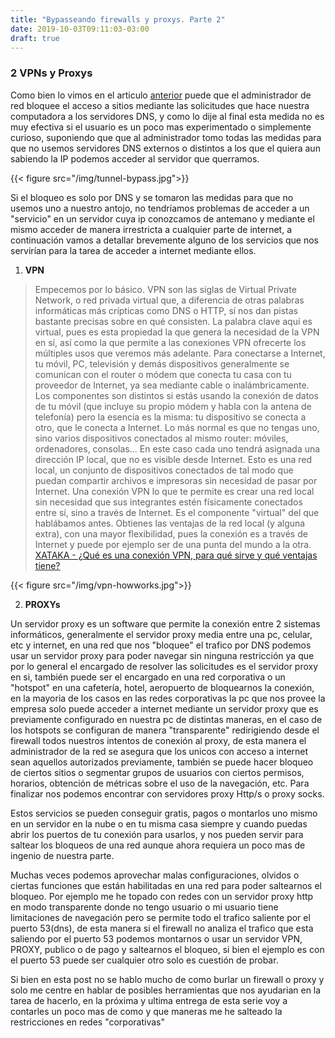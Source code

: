 ```yaml
---
title: "Bypasseando firewalls y proxys. Parte 2"
date: 2019-10-03T09:11:03-03:00
draft: true
---
```




### 2 VPNs y Proxys


Como bien lo vimos en el articulo [anterior](https://blog.athtekun.com.ar/post/bypass-firewall-proxy/) puede que el administrador de red bloquee el acceso a sitios mediante las solicitudes que hace nuestra computadora a los servidores DNS, y como lo dije al final esta medida no es muy efectiva si el usuario es un poco mas experimentado o simplemente curioso, suponiendo que que al administrador tomo todas las medidas para que no usemos servidores DNS externos o distintos a los que el quiera aun sabiendo la IP podemos acceder al servidor que querramos.



{{< figure src="/img/tunnel-bypass.jpg">}}


Si el bloqueo es solo por DNS y se tomaron las medidas para que no usemos uno a nuestro antojo, no tendríamos problemas de acceder a un "servicio" en un servidor cuya ip conozcamos de antemano y mediante el mismo acceder de manera irrestricta a cualquier parte de internet, a continuación vamos a detallar brevemente alguno de los servicios que nos servirían para la tarea de acceder a internet mediante ellos.

1. **VPN**

>Empecemos por lo básico. VPN son las siglas de Virtual Private Network, o red privada virtual que, a diferencia de otras palabras informáticas más crípticas como DNS o HTTP, sí nos dan pistas bastante precisas sobre en qué consisten. La palabra clave aquí es virtual, pues es esta propiedad la que genera la necesidad de la VPN en sí, así como la que permite a las conexiones VPN ofrecerte los múltiples usos que veremos más adelante.
Para conectarse a Internet, tu móvil, PC, televisión y demás dispositivos generalmente se comunican con el router o módem que conecta tu casa con tu proveedor de Internet, ya sea mediante cable o inalámbricamente. Los componentes son distintos si estás usando la conexión de datos de tu móvil (que incluye su propio módem y habla con la antena de telefonía) pero la esencia es la misma: tu dispositivo se conecta a otro, que le conecta a Internet.
Lo más normal es que no tengas uno, sino varios dispositivos conectados al mismo router: móviles, ordenadores, consolas... En este caso cada uno tendrá asignada una dirección IP local, que no es visible desde Internet. Esto es una red local, un conjunto de dispositivos conectados de tal modo que puedan compartir archivos e impresoras sin necesidad de pasar por Internet.
Una conexión VPN lo que te permite es crear una red local sin necesidad que sus integrantes estén físicamente conectados entre sí, sino a través de Internet. Es el componente "virtual" del que hablábamos antes. Obtienes las ventajas de la red local (y alguna extra), con una mayor flexibilidad, pues la conexión es a través de Internet y puede por ejemplo ser de una punta del mundo a la otra. [XATAKA - ¿Qué es una conexión VPN, para qué sirve y qué ventajas tiene? ](https://www.xataka.com/basics/que-es-una-conexion-vpn-para-que-sirve-y-que-ventajas-tiene)

{{< figure src="/img/vpn-howworks.jpg">}}

2. **PROXYs**

Un servidor proxy es un software que permite la conexión entre 2 sistemas informáticos, generalmente el servidor proxy media entre una pc, celular, etc y internet, en una red que nos "bloquee" el trafico por DNS podemos usar un servidor proxy para poder navegar sin ninguna restricción ya que por lo general el encargado de resolver las solicitudes es el servidor proxy en si, también puede ser el encargado en una red corporativa o un "hotspot" en una cafetería, hotel, aeropuerto de bloquearnos la conexión, en la mayoria de los casos en las redes corporativas la pc que nos provee la empresa solo puede acceder a internet mediante un servidor proxy que es previamente configurado en nuestra pc de distintas maneras, en el caso de los hotspots se configuran de manera "transparente" redirigiendo desde el firewall todos nuestros intentos de conexión al proxy, de esta manera el administrador de la red se asegura que los unicos con acceso a internet sean aquellos autorizados previamente, también se puede hacer bloqueo de ciertos sitios o segmentar grupos de usuarios con ciertos permisos, horarios, obtención de métricas sobre el uso de la navegación, etc. Para finalizar nos podemos encontrar con servidores proxy Http/s o proxy socks.



Estos servicios se pueden conseguir gratis, pagos o montarlos uno mismo en un servidor en la nube o en tu misma casa siempre y cuando puedas abrir los puertos de tu conexión para usarlos, y nos pueden servir para saltear los bloqueos de una red aunque ahora requiera un poco mas de ingenio de nuestra parte.

Muchas veces podemos aprovechar malas configuraciones, olvidos o ciertas funciones que están habilitadas en una red para poder saltearnos el bloqueo. Por ejemplo me he topado con redes con un servidor proxy http en modo transparente donde no tengo usuario o mi usuario tiene limitaciones de navegación pero se permite todo el trafico saliente por el puerto 53(dns), de esta manera si el firewall no analiza el trafico que esta saliendo por el puerto 53 podemos montarnos o  usar un servidor VPN, PROXY, publico o de pago y saltearnos el bloqueo, si bien el ejemplo es con el puerto 53 puede ser cualquier otro solo es cuestión de probar. 


Si bien en esta post no se hablo mucho de como burlar un firewall o proxy y solo me centre en hablar de posibles herramientas que nos ayudarian en la tarea de hacerlo, en la próxima y ultima entrega de esta serie voy a contarles un poco mas de como y que maneras me he salteado la restricciones en redes "corporativas" 
